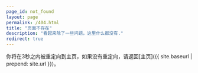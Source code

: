 ```yaml
---
page_id: not_found
layout: page
permalink: /404.html
title: "页面不存在"
description: "看起来除了一些问题，这里什么都没有."
redirect: true
---
```


你将在3秒之内被重定向到主页，如果没有重定向，请返回[主页]({{ site.baseurl | prepend: site.url }})。
